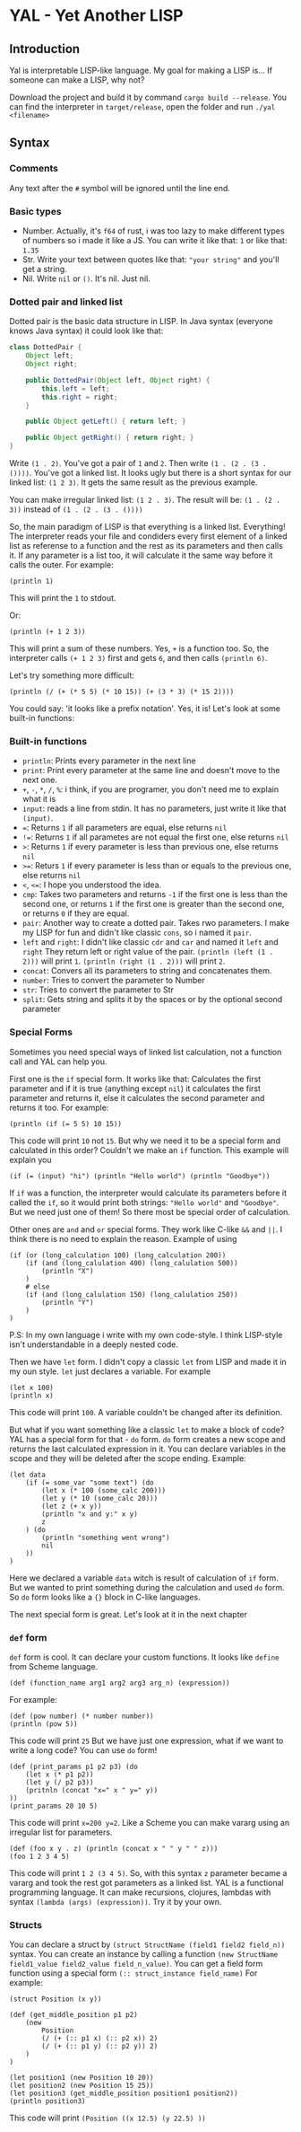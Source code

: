 # YAL - Yet Another LISP

## Introduction

Yal is interpretable LISP-like language. My goal for making a LISP is... If someone can make a LISP, why not?

Download the project and build it by command `cargo build --release`.
You can find the interpreter in `target/release`, open the folder and run `./yal <filename>`

## Syntax

### Comments

Any text after the `#` symbol will be ignored until the line end.

### Basic types

- Number. Actually, it's `f64` of rust, i was too lazy to make different types of numbers so i made it like a JS.
  You can write it like that: `1` or like that: `1.35`
- Str. Write your text between quotes like that: `"your string"` and you'll get a string.
- Nil. Write `nil` or `()`. It's nil. Just nil.

### Dotted pair and linked list

Dotted pair is the basic data structure in LISP.
In Java syntax (everyone knows Java syntax) it could look like that:

```java
class DottedPair {
    Object left;
    Object right;

    public DottedPair(Object left, Object right) {
        this.left = left;
        this.right = right;
    }

    public Object getLeft() { return left; }

    public Object getRight() { return right; }
}
```

Write `(1 . 2)`. You've got a pair of `1` and `2`.
Then write `(1 . (2 . (3 . ())))`. You've got a linked list.
It looks ugly but there is a short syntax for our linked list: `(1 2 3)`. It gets the same result as the previous example.

You can make irregular linked list: `(1 2 . 3)`.
The result will be: `(1 . (2 . 3))` instead of `(1 . (2 . (3 . ())))`

So, the main paradigm of LISP is that everything is a linked list. Everything! The interpreter reads your file and condiders every first element of a linked list as referense to a function and the rest as its parameters and then calls it. If any parameter is a list too, it will calculate it the same way before it calls the outer.
For example:
```
(println 1)
```
This will print the `1` to stdout.

Or:
```
(println (+ 1 2 3))
```
This will print a sum of these numbers. Yes, `+` is a function too.
So, the interpreter calls `(+ 1 2 3)` first and gets `6`, and then calls `(println 6)`.

Let's try something more difficult:
```
(println (/ (+ (* 5 5) (* 10 15)) (+ (3 * 3) (* 15 2))))
```
You could say: 'it looks like a prefix notation'. Yes, it is!
Let's look at some built-in functions:

### Built-in functions
- `println`: Prints every parameter in the next line
- `print`: Print every parameter at the same line and doesn't move to the next one.
- `+`, `-`, `*`, `/`, `%`: i think, if you are programer, you don't need me to explain what it is
- `input`: reads a line from stdin. It has no parameters, just write it like that `(input)`.
- `=`: Returns `1` if all parameters are equal, else returns `nil`
- `!=`: Returns `1` if all parametes are not equal the first one, else returns `nil`
- `>`: Returns `1` if every parameter is less than previous one, else returns `nil`
- `>=`: Returs `1` if every parameter is less than or equals to the previous one, else returns `nil`
- `<`, `<=`: I hope you understood the idea.
- `cmp`: Takes two parameters and returns `-1` if the first one is less than the second one, or returns `1` if the first one is greater than the second one, or returns `0` if they are equal.
- `pair`: Another way to create a dotted pair. Takes rwo parameters. I make my LISP for fun and didn't like classic `cons`, so i named it `pair`.
- `left` and `right`: I didn't like classic `cdr` and `car` and named it `left` and `right`
  They return left or right value of the pair.
  `(println (left (1 . 2)))` will print `1`.
  `(println (right (1 . 2)))` will print `2`.
- `concat`: Convers all its parameters to string and concatenates them.
- `number`: Tries to convert the parameter to Number
- `str`: Tries to convert the parameter to Str
- `split`: Gets string and splits it by the spaces or by the optional second parameter

### Special Forms
Sometimes you need special ways of linked list calculation, not a function call and YAL can help you.

First one is the `if` special form.
It works like that: Calculates the first parameter and if it is true (anything except `nil`) it calculates the first parameter and returns it, else it calculates the second parameter and returns it too.
For example:
```
(println (if (= 5 5) 10 15))
```
This code will print `10` not `15`.
But why we need it to be a special form and calculated in this order? Couldn't we make an `if` function.
This example will explain you
```
(if (= (input) "hi") (println "Hello world") (println "Goodbye"))
```
If `if` was a function, the interpreter would calculate its parameters before it called the `if`, so it would print both strings: `"Hello world"` and `"Goodbye"`. But we need just one of them! So there most be special order of calculation.

Other ones are `and` and `or` special forms. They work like C-like `&&` and `||`. I think there is no need to explain the reason.
Example of using
```
(if (or (long_calculation 100) (long_calculation 200))
    (if (and (long_calulation 400) (long_calulation 500))
        (println "X")
    )
    # else 
    (if (and (long_calulation 150) (long_calulation 250))
        (println "Y")
    )
)
```
P.S: In my own language i write with my own code-style. I think LISP-style isn't understandable in a deeply nested code.

Then we have `let` form. I didn't copy a classic `let` from LISP and made it in my oun style.
`let` just declares a variable.
For example
```
(let x 100)
(println x)
```
This code will print `100`.
A variable couldn't be changed after its definition.

But what if you want something like a classic `let` to make a block of code?
YAL has a special form for that - `do` form.
`do` form creates a new scope and returns the last calculated expression in it.
You can declare variables in the scope and they will be deleted after the scope ending.
Example:
```
(let data
    (if (= some_var "some text") (do
        (let x (* 100 (some_calc 200)))
        (let y (* 10 (some_calc 20)))
        (let z (+ x y))
        (println "x and y:" x y)
        z
    ) (do
        (println "something went wrong")
        nil
    ))
)
```
Here we declared a variable `data` witch is result of calculation of `if` form. But we wanted to print something during the calculation and used `do` form. So `do` form looks like a `{}` block in C-like languages.

The next special form is great. Let's look at it in the next chapter

### `def` form
`def` form is cool. It can declare your custom functions. It looks like `define` from Scheme language.

```
(def (function_name arg1 arg2 arg3 arg_n) (expression))
```

For example:

```
(def (pow number) (* number number))
(println (pow 5))
```
This code will print `25`
But we have just one expression, what if we want to write a long code?
You can use `do` form!

```
(def (print_params p1 p2 p3) (do
    (let x (* p1 p2))
    (let y (/ p2 p3))
    (pritnln (concat "x=" x " y=" y))
))
(print_params 20 10 5)
```
This code will print `x=200 y=2`.
Like a Scheme you can make vararg using an irregular list for parameters.
```
(def (foo x y . z) (println (concat x " " y " " z)))
(foo 1 2 3 4 5)
```
This code will print `1 2 (3 4 5)`. So, with this syntax `z` parameter became a vararg and took the rest got parameters as a linked list.
YAL is a functional programming language. It can make recursions, clojures, lambdas with syntax `(lambda (args) (expression))`. Try it by your own.

### Structs

You can declare a struct by `(struct StructName (field1 field2 field_n))` syntax.
You can create an instance by calling a function `(new StructName field1_value field2_value field_n_value)`.
You can get a field form function using a special form `(:: struct_instance field_name)`
For example:
```
(struct Position (x y))

(def (get_middle_position p1 p2)
    (new
        Position
        (/ (+ (:: p1 x) (:: p2 x)) 2)
        (/ (+ (:: p1 y) (:: p2 y)) 2)
    )
)

(let position1 (new Position 10 20))
(let position2 (new Position 15 25))
(let position3 (get_middle_position position1 position2))
(println position3)
```
This code will print `(Position ((x 12.5) (y 22.5) ))`
